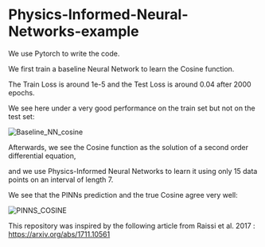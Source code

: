 # Physics-Informed-Neural-Networks-example

We use Pytorch to write the code.

We first train a baseline Neural Network to learn the Cosine function.

The Train Loss is around 1e-5 and the Test Loss is around 0.04 after 2000 epochs.

We see here under a very good performance on the train set but not on the test set:

![Baseline_NN_cosine](https://github.com/SohrabSamimi/Physics-Informed-Neural-Networks-example/assets/58103877/8e6d8f5b-0f7d-417c-9f96-f455f8145983)

Afterwards, we see the Cosine function as the solution of a second order differential equation,

and we use Physics-Informed Neural Networks to learn it using only 15 data points on an interval of length 7.

We see that the PINNs prediction and the true Cosine agree very well:

![PINNS_COSINE](https://github.com/SohrabSamimi/Physics-Informed-Neural-Networks-example/assets/58103877/3e3350aa-18dc-4e3a-9015-8e22306984fb)

This repository was inspired by the following article from Raissi et al. 2017 : https://arxiv.org/abs/1711.10561



